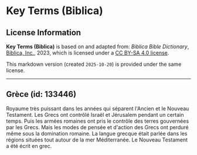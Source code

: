 # Key Terms (Biblica)

## License Information

**Key Terms (Biblica)** is based on and adapted from: _Biblica Bible Dictionary_, [Biblica, Inc.](https://www.biblica.com/), 2023, which is licensed under a [CC BY-SA 4.0 license](https://creativecommons.org/licenses/by-sa/4.0/legalcode.en).

This markdown version (created `2025-10-20`) is provided under the same license.



--------------------------------

## Grèce (id: 133446)

Royaume très puissant dans les années qui séparent l'Ancien et le Nouveau Testament. Les Grecs ont contrôlé Israël et Jérusalem pendant un certain temps. Puis les armées romaines ont pris le contrôle des terres gouvernées par les Grecs. Mais les modes de pensée et d'action des Grecs ont perduré même sous la domination romaine. La langue grecque était parlée dans les régions situées tout autour de la mer Méditerranée. Le Nouveau Testament a été écrit en grec.


